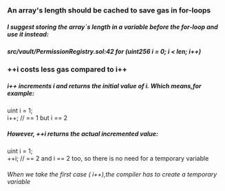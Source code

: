 <h3>An array's length should be cached to save gas in for-loops</h3>

<h5>I suggest storing the array`s length in a variable before the for-loop and use it instead: 

<h5>src/vault/PermissionRegistry.sol:42  for (uint256 i = 0; i < len; i++)</h5>

<h3>++i costs less gas compared to i++</h3>

<h5>i++ increments i and returns the initial value of i. Which means,for example:</h5>

<p>uint i = 1;<br>
i++; // == 1 but i == 2 </p>

<h5>However, ++i returns the actual incremented value:</h5>

<p>uint i = 1;<br>
++i; //  == 2 and i == 2 too, so there is no need for a temporary variable</p>

<h6>When we take the first case ( i++),the compiler has to create a temporary variable</h6>



